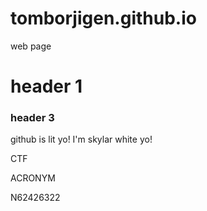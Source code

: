 # tomborjigen.github.io
web page


# header 1

### header 3
<div style="max_width: 600px; margin: 0 auto">
  
github is lit yo! I'm skylar white yo!

CTF

ACRONYM

N62426322
</div>
